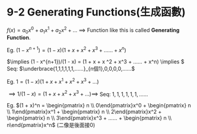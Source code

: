 # 9-2 Generating Functions(生成函數)

$f(x) = a_0x^0 + a_1x^1 + a_2x^2 + ...$ $\implies$ Function like this is called **Generating Function**.



Eg.  $(1-x^{n+1}) = (1 - x)(1 + x + x ^2 + x^3 + ...... + x^n)$

$\implies (1 - x^{n+1})/(1 - x) = (1 + x + x ^2 + x^3 + ...... + x^n) \implies $ Seq: $\underbrace{1,1,1,1,1,1,......}_{n個1},0,0,0,0,......$

Eg. $1 = (1 - x)(1 + x + x ^1 + x^2 + x ^3 + ...)$

$\implies 1/(1 - x) = (1 + x + x^2 + x^3 + ...) \implies$ Seq: $1, 1, 1, 1, 1, 1, ......$



Eg. $(1 + x)^n = \begin{pmatrix} n \\ 0\end{pmatrix}x^0 + \begin{pmatrix} n \\ 1\end{pmatrix}x^1 + \begin{pmatrix} n \\ 2\end{pmatrix}x^2 + \begin{pmatrix} n \\ 3\end{pmatrix}x^3 + ...... + \begin{pmatrix} n \\ n\end{pmatrix}x^n$ (二像是後面接0)

